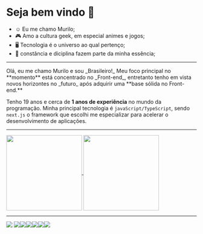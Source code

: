 # Seja bem vindo 👋

- ☺️ Eu me chamo Murilo;
- 🎮 Amo a cultura geek, em especial animes e jogos;
- 🖥️ Tecnologia é o universo ao qual pertenço;
- 💪 constância e diciplina fazem parte da minha essência;

<hr />
Olá, eu me chamo Murilo e sou _Brasileiro!_ Meu foco principal no **momento** está concentrado no _Front-end_, entretanto tenho em vista novos horizontes no _futuro_ após adquirir uma **base sólida no Front-end.**

Tenho 19 anos e cerca de **1 anos de experiência** no mundo da programação. Minha principal tecnologia é `javaScript/TypeScript`, sendo `next.js` o framework que escolhi
me especializar para acelerar o desenvolvimento de aplicações.

<hr>

<a href="https://github.com/Zafkiel45/github-readme-stats">
    <img height=200 align="center" src="https://github-readme-stats.vercel.app/api?username=Zafkiel45&show_icons=true&theme=transparent&locale=pt-br" />
<a/>
<a href="https://github.com/Zafkiel45/convoychat">
  <img height=200 align="center" src="https://github-readme-stats.vercel.app/api/top-langs?username=Zafkiel45&show_icons=true&theme=transparent&layout=compact&langs_count=8&card_width=320" />
</a>

<hr>

<img src="https://img.shields.io/badge/HTML5-E34F26?style=for-the-badge&logo=html5&logoColor=white" > <img src="https://img.shields.io/badge/CSS3-1572B6?style=for-the-badge&logo=css3&logoColor=white" ><img src="https://img.shields.io/badge/JavaScript-F7DF1E?style=for-the-badge&logo=javascript&logoColor=black" ><img src="https://img.shields.io/badge/TypeScript-007ACC?style=for-the-badge&logo=typescript&logoColor=white" ><img src="https://img.shields.io/badge/Sass-CC6699?style=for-the-badge&logo=sass&logoColor=white" ><img src="https://img.shields.io/badge/React-20232A?style=for-the-badge&logo=react&logoColor=61DAFB" ><img src="https://img.shields.io/badge/Tailwind_CSS-38B2AC?style=for-the-badge&logo=tailwind-css&logoColor=white" >








